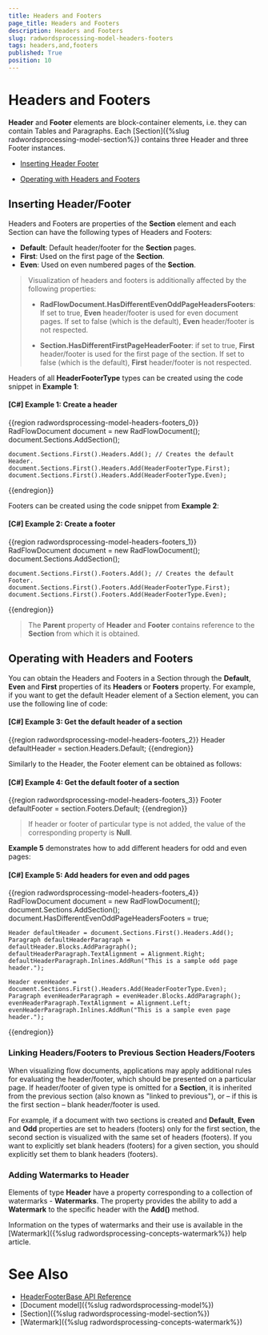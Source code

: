 ```yaml
---
title: Headers and Footers
page_title: Headers and Footers
description: Headers and Footers
slug: radwordsprocessing-model-headers-footers
tags: headers,and,footers
published: True
position: 10
---
```


# Headers and Footers



__Header__ and __Footer__ elements are block-container elements, i.e. they can contain Tables and Paragraphs. Each [Section]({%slug radwordsprocessing-model-section%}) contains three Header and three Footer instances.


* [Inserting Header Footer](#inserting-header/footer)

* [Operating with Headers and Footers ](#operating-with-headers-and-footers)


## Inserting Header/Footer

Headers and Footers are properties of the __Section__ element and each Section can have the following types of Headers and Footers:
        

* __Default__: Default header/footer for the __Section__ pages.
* __First__: Used on the first page of the __Section__.
* __Even__: Used on even numbered pages of the __Section__.
            

>Visualization of headers and footers is additionally affected by the following properties:
>
> * __RadFlowDocument.HasDifferentEvenOddPageHeadersFooters__: If set to true, __Even__ header/footer is used for even document pages. If set to false (which is the default), __Even__ header/footer is not respected.
>
> * __Section.HasDifferentFirstPageHeaderFooter__: if set to true, __First__ header/footer is used for the first page of the section. If set to false (which is the default), __First__ header/footer is not respected.
              

Headers of all __HeaderFooterType__ types can be created using the code snippet in __Example 1__:
        

#### __[C#] Example 1: Create a header__

{{region radwordsprocessing-model-headers-footers_0}}
    RadFlowDocument document = new RadFlowDocument();
    document.Sections.AddSection();

    document.Sections.First().Headers.Add(); // Creates the default Header.
    document.Sections.First().Headers.Add(HeaderFooterType.First);
    document.Sections.First().Headers.Add(HeaderFooterType.Even);
{{endregion}}



Footers can be created using the code snippet from __Example 2__:
        

#### __[C#] Example 2: Create a footer__

{{region radwordsprocessing-model-headers-footers_1}}
    RadFlowDocument document = new RadFlowDocument();
    document.Sections.AddSection();

    document.Sections.First().Footers.Add(); // Creates the default Footer.
    document.Sections.First().Footers.Add(HeaderFooterType.First);
    document.Sections.First().Footers.Add(HeaderFooterType.Even);
{{endregion}}



>The __Parent__ property of __Header__ and __Footer__ contains reference to the __Section__ from which it is obtained.
          

## Operating with Headers and Footers

You can obtain the Headers and Footers in a Section through the __Default__, __Even__ and __First__ properties of its __Headers__ or __Footers__ property. For example, if you want to get the default Header element of a Section element, you can use the following line of code:
        

#### __[C#] Example 3: Get the default header of a section__

{{region radwordsprocessing-model-headers-footers_2}}
    Header defaultHeader = section.Headers.Default;
{{endregion}}



Similarly to the Header, the Footer element can be obtained as follows:
        

#### __[C#] Example 4: Get the default footer of a section__

{{region radwordsprocessing-model-headers-footers_3}}
    Footer defaultFooter = section.Footers.Default;
{{endregion}}



>If header or footer of particular type is not added, the value of the corresponding property is __Null__.
          

__Example 5__ demonstrates how to add different headers for odd and even pages:
        

#### __[C#] Example 5: Add headers for even and odd pages__

{{region radwordsprocessing-model-headers-footers_4}}
    RadFlowDocument document = new RadFlowDocument();
    document.Sections.AddSection();
    document.HasDifferentEvenOddPageHeadersFooters = true;

    Header defaultHeader = document.Sections.First().Headers.Add();
    Paragraph defaultHeaderParagraph = defaultHeader.Blocks.AddParagraph();
    defaultHeaderParagraph.TextAlignment = Alignment.Right;
    defaultHeaderParagraph.Inlines.AddRun("This is a sample odd page header.");

    Header evenHeader = document.Sections.First().Headers.Add(HeaderFooterType.Even);
    Paragraph evenHeaderParagraph = evenHeader.Blocks.AddParagraph();
    evenHeaderParagraph.TextAlignment = Alignment.Left;
    evenHeaderParagraph.Inlines.AddRun("This is a sample even page header.");
{{endregion}}



### Linking Headers/Footers to Previous Section Headers/Footers

When visualizing flow documents, applications may apply additional rules for evaluating the header/footer, which should be presented on a particular page. If header/footer of given type is omitted for a __Section__, it is inherited from the previous section (also known as "linked to previous"), or – if this is the first section – blank header/footer is used.
            

For example, if a document with two sections is created and __Default__, __Even__ and __Odd__ properties are set to headers (footers) only for the first section, the second section is visualized with the same set of headers (footers). If you want to explicitly set blank headers (footers) for a given section, you should explicitly set them to blank headers (footers).
            

### Adding Watermarks to Header

Elements of type __Header__ have a property corresponding to a collection of watermarks - __Watermarks__. The property provides the ability to add a __Watermark__ to the specific header with the __Add()__ method.

Information on the types of watermarks and their use is available in the [Watermark]({%slug radwordsprocessing-concepts-watermark%}) help article.



# See Also

 * [HeaderFooterBase API Reference](http://docs.telerik.com/devtools/document-processing/api/html/T_Telerik_Windows_Documents_Flow_Model_HeaderFooterBase.htm)
 * [Document model]({%slug radwordsprocessing-model%})
 * [Section]({%slug radwordsprocessing-model-section%})
 * [Watermark]({%slug radwordsprocessing-concepts-watermark%})
